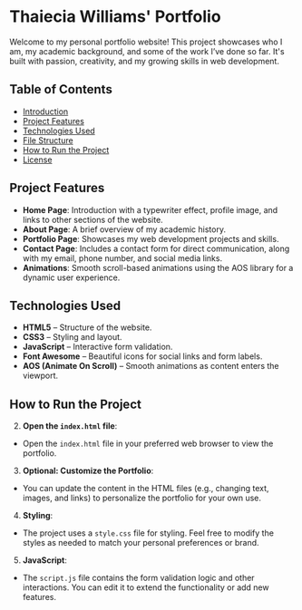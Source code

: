 # Thaiecia Williams' Portfolio 

Welcome to my personal portfolio website! This project showcases who I am, my academic background, and some of the work I’ve done so far. It's built with passion, creativity, and my growing skills in web development.

## Table of Contents
- [Introduction](#introduction)
- [Project Features](#project-features)
- [Technologies Used](#technologies-used)
- [File Structure](#file-structure)
- [How to Run the Project](#how-to-run-the-project)
- [License](#license)

## Project Features

- **Home Page**: Introduction with a typewriter effect, profile image, and links to other sections of the website.
- **About Page**: A brief overview of my academic history.
- **Portfolio Page**: Showcases my web development projects and skills.
- **Contact Page**: Includes a contact form for direct communication, along with my email, phone number, and social media links.
- **Animations**: Smooth scroll-based animations using the AOS library for a dynamic user experience.

## Technologies Used

- **HTML5** – Structure of the website.
- **CSS3** – Styling and layout.
- **JavaScript** – Interactive form validation.
- **Font Awesome** – Beautiful icons for social links and form labels.
- **AOS (Animate On Scroll)** – Smooth animations as content enters the viewport.

## How to Run the Project

2. **Open the `index.html` file**:
- Open the `index.html` file in your preferred web browser to view the portfolio.

3. **Optional: Customize the Portfolio**:
- You can update the content in the HTML files (e.g., changing text, images, and links) to personalize the portfolio for your own use.

4. **Styling**:
- The project uses a `style.css` file for styling. Feel free to modify the styles as needed to match your personal preferences or brand.

5. **JavaScript**:
- The `script.js` file contains the form validation logic and other interactions. You can edit it to extend the functionality or add new features.

